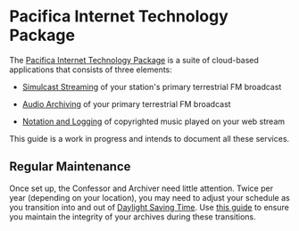 <!--
---
	title: Pacifica Internet Technology Package
	author: David Klann <dklann@broadcasttool.com>
	date: Mon Mar 13 12:08:39 PM CDT 2023
---
-->
<!-- Create formatted output with one of these commands:
	pandoc --toc --standalone --self-contained -f markdown -t html -o index.html index.md
	pandoc --toc --standalone --self-contained -f markdown -t latex -o index.pdf index.md
-->
# Pacifica Internet Technology Package #

The
[Pacifica Internet Technology Package](https://pacificanetwork.org/pacificainternetpackage/)
is a suite of cloud-based applications that consists of three elements:

- [Simulcast Streaming](streaming/index.md) of your station's primary terrestrial FM broadcast

- [Audio Archiving](archiving/index.md) of your primary terrestrial FM broadcast

- [Notation and Logging](confessor/index.md) of copyrighted music played on your web stream

This guide is a work in progress and intends to document all these services.

## Regular Maintenance ##

Once set up, the Confessor and Archiver need little attention. Twice per year
(depending on your location), you may need to adjust your schedule as you
transition into and out of
[Daylight Saving Time](https://en.wikipedia.org/wiki/Daylight_saving_time). Use
[this guide](regular-maintenance/DST.md) to ensure you maintain the integrity of
your archives during these transitions.

<!--toc-->

